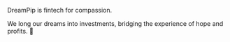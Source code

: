 DreamPip is fintech for compassion.

We long our dreams into investments, bridging the experience of hope and profits. 📡
